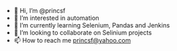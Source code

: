 - 👋 Hi, I’m @princsf
- 👀 I’m interested in automation
- 🌱 I’m currently learning Selenium, Pandas and Jenkins
- 💞️ I’m looking to collaborate on Selinium projects
- 📫 How to reach me princsf@yahoo.com
<!---
princsf/princsf is a ✨ special ✨ repository because its `README.md` (this file) appears on your GitHub profile.
You can click the Preview link to take a look at your changes.
--->
